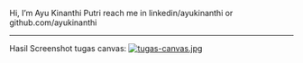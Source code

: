 Hi, I’m Ayu Kinanthi Putri
reach me in linkedin/ayukinanthi or github.com/ayukinanthi

-----------------

Hasil Screenshot tugas canvas:
[![tugas-canvas.jpg](https://i.postimg.cc/9F3C5qmR/tugas-canvas.jpg)](https://postimg.cc/kDykWGtq)